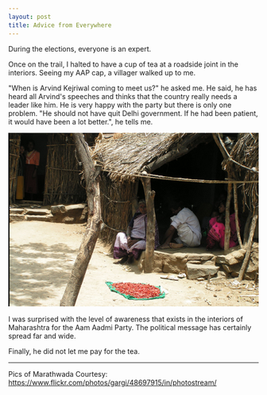 ```yaml
---
layout: post
title: Advice from Everywhere
---
```

During the elections, everyone is an expert.

Once on the trail, I halted to have a cup of tea at a roadside joint in the interiors. Seeing my AAP cap, a villager walked up to me.

"When is Arvind Kejriwal coming to meet us?" he asked me. He said, he has heard all Arvind's speeches and thinks that the country really needs a leader like him. He is very happy with the party but there is only one problem. "He should not have quit Delhi government. If he had been patient, it would have been a lot better.", he tells me.

![Small Farmers](/assets/images/marathwada-farmers.png)

I was surprised with the level of awareness that exists in the interiors of Maharashtra for the Aam Aadmi Party. The political message has certainly spread far and wide.

Finally, he did not let me pay for the tea.

---

Pics of Marathwada Courtesy: https://www.flickr.com/photos/gargi/48697915/in/photostream/